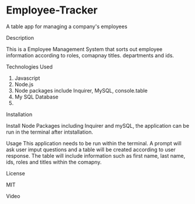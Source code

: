 # Employee-Tracker
A table app for managing a company's employees

Description

This is a Employee Management System that sorts out employee information according to roles, comapnay titles. departments and ids.

Technologies Used

1. Javascript
2. Node.js
3. Node packages include Inquirer, MySQL, console.table
4. My SQL Database
5. 
Installation

Install Node Packages including Inquirer and mySQL, the application can be run in the terminal after intstallation.

Usage
This application needs to be run within the terminal.  A prompt will ask user imput questions and a table will be created according to user response.  The table will include information such as first name, last name, ids, roles and titles within the comapny.

License

MIT

Video



  
